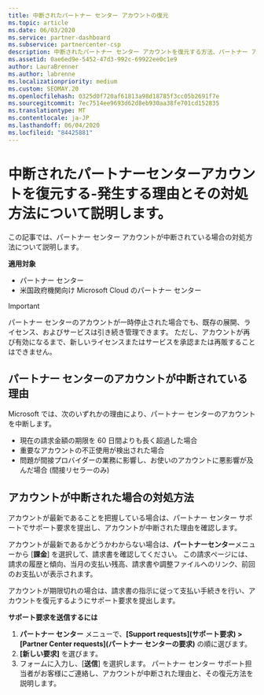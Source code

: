 ```yaml
---
title: 中断されたパートナー センター アカウントの復元
ms.topic: article
ms.date: 06/03/2020
ms.service: partner-dashboard
ms.subservice: partnercenter-csp
description: 中断されたパートナー センター アカウントを復元する方法、パートナー アカウントが中断される理由、および中断されたアカウントを使用する方法について説明します。
ms.assetid: 0ae6ed9e-5452-47d3-992c-69922ee0c1e9
author: LauraBrenner
ms.author: labrenne
ms.localizationpriority: medium
ms.custom: SEOMAY.20
ms.openlocfilehash: 0325d0f720af61813a98d18785f3cc05b2691f7e
ms.sourcegitcommit: 7ec7514ee9693d62d8eb930aa38fe701cd152835
ms.translationtype: MT
ms.contentlocale: ja-JP
ms.lasthandoff: 06/04/2020
ms.locfileid: "84425881"
---
```

# <a name="restore-a-suspended-partner-center-account---learn-why-it-happens-and-what-to-do-about-it"></a>中断されたパートナーセンターアカウントを復元する-発生する理由とその対処方法について説明します。

この記事では、パートナー センター アカウントが中断されている場合の対処方法について説明します。

**適用対象**

-  パートナー センター
-  米国政府機関向け Microsoft Cloud のパートナー センター


> [!IMPORTANT]  
> パートナー センターのアカウントが一時停止された場合でも、既存の展開、ライセンス、およびサービスは引き続き管理できます。 ただし、アカウントが再び有効になるまで、新しいライセンスまたはサービスを承認または再販することはできません。

## <a name="why-partner-center-accounts-are-suspended"></a>パートナー センターのアカウントが中断されている理由

Microsoft では、次のいずれかの理由により、パートナー センターのアカウントを中断します。

- 現在の請求金額の期限を 60 日間よりも長く超過した場合 
- 重要なアカウントの不正使用が検出された場合
- 問題が間接プロバイダーの業務に影響し、お使いのアカウントに悪影響が及んだ場合 (間接リセラーのみ)

## <a name="what-to-do-if-your-account-is-suspended"></a>アカウントが中断された場合の対処方法

アカウントが最新であることを把握している場合は、パートナー センター サポートでサポート要求を提出し、アカウントが中断された理由を確認します。 

アカウントが最新であるかどうかわからない場合は、**パートナーセンター**メニューから [**課金**] を選択して、請求書を確認してください。 この請求ページには、請求の履歴と傾向、当月の支払い残高、請求書や調整ファイルへのリンク、前回のお支払いが表示されます。

アカウントが期限切れの場合は、請求書の指示に従って支払い手続きを行い、アカウントを復元するようにサポート要求を提出します。 

**サポート要求を送信するには**

1.  **パートナー センター** メニューで、**[Support requests]\(サポート要求\) > [Partner Center requests]\(パートナー センターの要求\)** の順に選びます。
2.  **[新しい要求]** を選びます。 
3.  フォームに入力し、[**送信**] を選択します。 パートナー センター サポート担当者がお客様にご連絡し、アカウントが中断された理由と、その復元方法を説明します。



